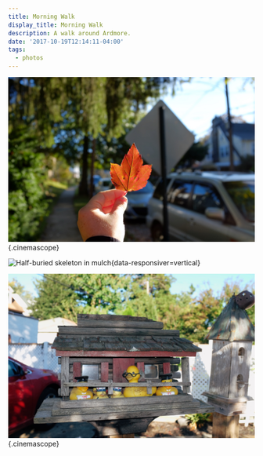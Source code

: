 ```yaml
---
title: Morning Walk
display_title: Morning Walk
description: A walk around Ardmore.
date: '2017-10-19T12:14:11-04:00'
tags:
  - photos
---
```


![Backlit leaf with eyes](morning-walk-1.jpg "Leaf eyes"){.cinemascope}

![Half-buried skeleton in mulch](morning-walk-2.jpg "Half-buried"){data-responsiver=vertical}

![Rubber ducks lined up in a birdhouse](morning-walk-3.jpg "Duck house"){.cinemascope}
